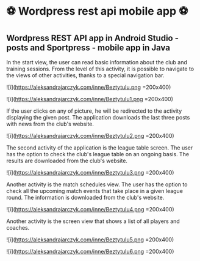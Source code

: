 

# :soccer: Wordpress rest api mobile app :soccer:

## Wordpress REST API app in Android Studio - posts and Sportpress - mobile app in Java

In the start view, the user can read basic information about the club and training sessions. From the level of this activity, it is possible to navigate to the views of other activities, thanks to a special navigation bar.

![i](https://aleksandrajarczyk.com/inne/Beztytulu.png =200x400)

![i](https://aleksandrajarczyk.com/inne/Beztytulu1.png =200x400)

If the user clicks on any of picture, he will be redirected to the activity displaying the given post. The application downloads the last three posts with news from the club's website.

![i](https://aleksandrajarczyk.com/inne/Beztytulu2.png =200x400)

The second activity of the application is the league table screen. The user has the option to check the club's league table on an ongoing basis. The results are downloaded from the club's website.

![i](https://aleksandrajarczyk.com/inne/Beztytulu3.png =200x400)

Another activity is the match schedules view. The user has the option to check all the upcoming match events that take place in a given league round. The information is downloaded from the club's website.

![i](https://aleksandrajarczyk.com/inne/Beztytulu4.png =200x400)

Another activity is the screen view that shows a list of all players and coaches.

![i](https://aleksandrajarczyk.com/inne/Beztytulu5.png =200x400)

![i](https://aleksandrajarczyk.com/inne/Beztytulu6.png =200x400)

